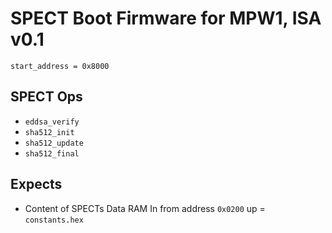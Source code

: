 # SPECT Boot Firmware for MPW1, ISA v0.1

`start_address = 0x8000`

## SPECT Ops

- `eddsa_verify`
- `sha512_init`
- `sha512_update`
- `sha512_final`

## Expects

- Content of SPECTs Data RAM In from address `0x0200` up = `constants.hex`
